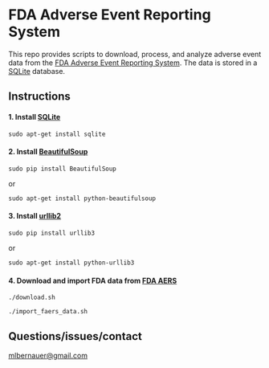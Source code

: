 # FDA Adverse Event Reporting System

This repo provides scripts to download, process, and analyze adverse event data from the [FDA Adverse Event Reporting System](http://www.fda.gov/Drugs/GuidanceComplianceRegulatoryInformation/Surveillance/AdverseDrugEffects/). The data is stored in a [SQLite](https://www.sqlite.org/) database.

## Instructions

#### 1. Install [SQLite](https://www.sqlite.org/)
`sudo apt-get install sqlite`

#### 2. Install [BeautifulSoup](https://pypi.python.org/pypi/BeautifulSoup/3.0.5)
`sudo pip install BeautifulSoup`

or

`sudo apt-get install python-beautifulsoup`

#### 3. Install [urllib2](https://docs.python.org/2/library/urllib2.html)
`sudo pip install urllib3`

or

`sudo apt-get install python-urllib3`

#### 4. Download and import FDA data from [FDA AERS](http://www.fda.gov/Drugs/GuidanceComplianceRegulatoryInformation/Surveillance/AdverseDrugEffects/)
`./download.sh`

`./import_faers_data.sh`

## Questions/issues/contact
mlbernauer@gmail.com
